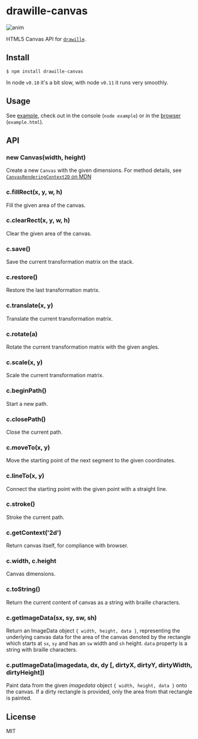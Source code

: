 # drawille-canvas

![anim](anim.gif)

HTML5 Canvas API for [`drawille`](https://github.com/madbence/node-drawille).

## Install

```
$ npm install drawille-canvas
```

In node `v0.10` it's a bit slow, with node `v0.11` it runs very smoothly.

## Usage

See [example](example.js), check out in the console (`node example`) or in the [browser](http://madbence.github.io/node-drawille-canvas/) (`example.html`).

## API

### new Canvas(width, height)

Create a new `Canvas` with the given dimensions.
For method details, see [`CanvasRenderingContext2D` on MDN](https://developer.mozilla.org/en-US/docs/Web/API/CanvasRenderingContext2D)

### c.fillRect(x, y, w, h)

Fill the given area of the canvas.

### c.clearRect(x, y, w, h)

Clear the given area of the canvas.

### c.save()

Save the current transformation matrix on the stack.

### c.restore()

Restore the last transformation matrix.

### c.translate(x, y)

Translate the current transformation matrix.

### c.rotate(a)

Rotate the current transformation matrix with the given angles.

### c.scale(x, y)

Scale the current transformation matrix.

### c.beginPath()

Start a new path.

### c.closePath()

Close the current path.

### c.moveTo(x, y)

Move the starting point of the next segment to the given coordinates.

### c.lineTo(x, y)

Connect the starting point with the given point with a straight line.

### c.stroke()

Stroke the current path.

### c.getContext('2d')

Return canvas itself, for compliance with browser.

### c.width, c.height

Canvas dimensions.

### c.toString()

Return the current content of canvas as a string with braille characters.

### c.getImageData(sx, sy, sw, sh)

Return an ImageData object `{ width, height, data }`, representing the underlying canvas data for the area of the canvas denoted by the rectangle which starts at `sx`, `sy` and has an `sw` width and `sh` height. `data` property is a string with braille characters.

### c.putImageData(imagedata, dx, dy [, dirtyX, dirtyY, dirtyWidth, dirtyHeight])

Paint data from the given _imagedata_ object `{ width, height, data }` onto the canvas. If a dirty rectangle is provided, only the area from that rectangle is painted.

## License

MIT
